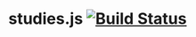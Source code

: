 studies.js [![Build Status](https://travis-ci.org/daikiueda/studies.js.svg?branch=master)](https://travis-ci.org/daikiueda/studies.js)
====

<!--
[![browser support](https://ci.testling.com/daikiueda/memo.png)
](https://ci.testling.com/daikiueda/memo)
-->
